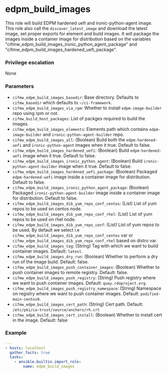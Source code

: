 # edpm_build_images
This role will build EDPM hardened uefi and ironic-python-agent image.
This role also call the `discover_latest_image` and download the latest image,
set proper exports for element and build images.
It will package the images inside a container image for distribution based on
the variables "cifmw_edpm_build_images_ironic_python_agent_package" and
"cifmw_edpm_build_images_hardened_uefi_package".

### Privilege escalation
None

### Parameters
* `cifmw_edpm_build_images_basedir`: Base directory. Defaults to `cifmw_basedir` which  defaults to `~/ci-framework`.
* `cifmw_edpm_build_images_via_rpm`: Whether to install `edpm-image-builder` repo using rpm or not.
* `cifmw_build_host_packages`: List of packges required to build the images.
* `cifmw_edpm_build_images_elements`: Elements path which contains `edpm-image-builder` and `ironic-python-agent-builder` repo.
* `cifmw_edpm_build_images_all`: (Boolean) Build both the `edpm-hardened-uefi` and `ironic-python-agent` images when it true. Default to false.
* `cifmw_edpm_build_images_hardened_uefi`: (Boolean) Build `edpm-hardened-uefi` image when it true. Default to false.
* `cifmw_edpm_build_images_ironic_python_agent`: (Boolean) Build `ironic-python-agent-builder` image when it true. Default to false.
* `cifmw_edpm_build_images_hardened_uefi_package`: (Boolean) Packaged `edpm-hardened-uefi` image inside a container image for distribution. Default to false.
* `cifmw_edpm_build_images_ironic_python_agent_package`: (Boolean) Packaged  `ironic-python-agent-builder` image inside a container image for distribution. Default to false.
* `cifmw_edpm_build_images_dib_yum_repo_conf_centos`:  (List) List of yum repos to be used on centos node.
* `cifmw_edpm_build_images_dib_yum_repo_conf_rhel`: (List) List of yum repos to be used on rhel node.
* `cifmw_edpm_build_images_dib_yum_repo_conf`: (List) List of yum repos to be used, By default we select i.e `cifmw_edpm_build_images_dib_yum_repo_conf_centos` var or `cifmw_edpm_build_images_dib_yum_repo_conf_rhel` based on distro var.
* `cifmw_edpm_build_images_tag`: (String) Tag with which we want to build container images. Default: `latest`.
* `cifmw_edpm_build_images_dry_run`: (Boolean) Whether to perform a dry run of the image build. Default: false.
* `cifmw_edpm_build_images_push_container_images`: (Boolean) Whether to push container images to remote registry. Default: false.
* `cifmw_edpm_build_images_push_registry`: (String) Push registry where we want to push container images. Default: `quay.rdoproject.org`.
* `cifmw_edpm_build_images_push_registry_namespace`: (String) Namespace on registry where we want to push container images. Default: `podified-main-centos9`.
* `cifmw_edpm_build_images_cert_path`: (String) Cert path. Default: `/etc/pki/ca-trust/source/anchors/rh.crt`
* `cifmw_edpm_build_images_cert_install`: (Boolean) Whether to install cert in the image. Default: false

### Example
```YAML
---
- hosts: localhost
  gather_facts: true
  tasks:
    - ansible.builtin.import_role:
        name: edpm_build_images
